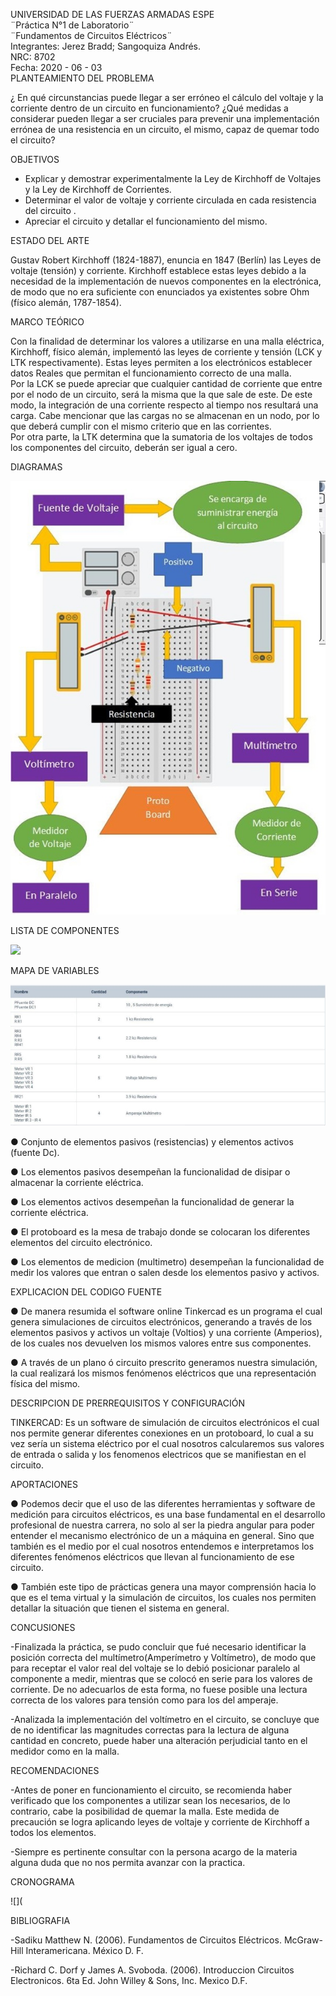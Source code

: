UNIVERSIDAD DE LAS FUERZAS ARMADAS ESPE  
¨Práctica N°1 de Laboratorio¨  
¨Fundamentos de Circuitos Eléctricos¨  
Integrantes: Jerez Bradd; Sangoquiza Andrés.  
NRC: 8702   
Fecha: 2020 - 06 - 03  
PLANTEAMIENTO DEL PROBLEMA 

  ¿ En qué circunstancias puede llegar a ser erróneo el cálculo del voltaje y la corriente dentro de un circuito en funcionamiento? ¿Qué medidas a considerar pueden llegar a ser cruciales para prevenir una implementación errónea de una resistencia en un circuito, el mismo, capaz de quemar todo el circuito?
  
OBJETIVOS   
- Explicar y demostrar experimentalmente la Ley de Kirchhoff de Voltajes y la Ley de  Kirchhoff de Corrientes.
- Determinar el valor de voltaje y corriente circulada en cada resistencia del circuito . 
- Apreciar el circuito y detallar el funcionamiento del mismo.

 ESTADO DEL ARTE 
 
   Gustav Robert Kirchhoff (1824-1887), enuncia en 1847 (Berlín) las Leyes de voltaje (tensión) y corriente. Kirchhoff establece estas leyes debido a la necesidad de la implementación de nuevos componentes en la electrónica, de modo que no era suficiente con enunciados ya existentes sobre Ohm (físico alemán, 1787-1854). 
   
 MARCO TEÓRICO

  Con la finalidad de determinar los valores a utilizarse en una malla eléctrica, Kirchhoff, físico alemán, implementó las leyes de corriente y tensión (LCK y LTK respectivamente). Estas leyes permiten a los electrónicos establecer datos Reales que permitan el funcionamiento correcto de una malla.    
   Por la LCK se puede apreciar que cualquier cantidad de corriente que entre por el nodo de un circuito, será la misma que la que sale de este. De este modo, la integración de una corriente respecto al tiempo nos resultará una carga. Cabe mencionar que las cargas no se almacenan en un nodo, por lo que deberá cumplir con el mismo criterio que en las corrientes.  
   Por otra parte, la LTK determina que la sumatoria de los voltajes de todos los componentes del circuito, deberán ser igual a cero. 
 
 DIAGRAMAS

![](https://github.com/easangoquiza1/InformeN-1_8702_Jerez_Sangoquiza/blob/master/Imagenes/img%205.jpg)

LISTA DE COMPONENTES

![](https://github.com/easangoquiza1/InformeN-1_8702_Jerez_Sangoquiza/blob/master/Imagenes/Sin%20t%C3%ADtulo.jpg)

MAPA DE VARIABLES

![](https://github.com/easangoquiza1/InformeN-1_8702_Jerez_Sangoquiza/blob/master/Imagenes/l.jpg)

● Conjunto de elementos pasivos (resistencias) y elementos activos (fuente Dc). 

● Los elementos pasivos desempeñan la funcionalidad de disipar o almacenar la corriente eléctrica. 

● Los elementos activos desempeñan la funcionalidad de generar la corriente eléctrica. 

● El protoboard es la mesa de trabajo donde se colocaran los diferentes elementos del circuito electrónico. 

● Los elementos de medicion (multimetro) desempeñan la funcionalidad de medir los valores que entran o salen desde los elementos pasivo y activos. 

EXPLICACION DEL CODIGO FUENTE

● De manera resumida el software online Tinkercad es un programa el cual genera simulaciones de circuitos electrónicos, generando a través de los elementos pasivos y activos un voltaje (Voltios) y una corriente (Amperios), de los cuales nos devuelven los mismos valores entre sus componentes. 

● A través de un plano ó circuito prescrito generamos nuestra simulación, la cual realizará los mismos fenómenos eléctricos que una representación física del mismo. 

DESCRIPCION DE PRERREQUISITOS Y CONFIGURACIÓN

TINKERCAD:
Es un software de simulación de circuitos electrónicos el cual nos permite generar diferentes conexiones en un protoboard, lo cual a su vez sería un sistema eléctrico por el cual nosotros calcularemos sus valores de entrada o salida y los fenomenos electricos que se manifiestan en el circuito. 

APORTACIONES

● Podemos decir que el uso de las diferentes herramientas y software de medición para circuitos eléctricos, es una base fundamental en el desarrollo profesional de nuestra carrera, no solo al ser la piedra angular para poder entender el mecanismo electrónico de un a máquina en general. Sino que también es el medio por el cual nosotros entendemos e interpretamos los diferentes fenómenos eléctricos que llevan al funcionamiento de ese circuito. 

● También este tipo de prácticas genera una mayor comprensión hacia lo que es el tema virtual y la simulación de circuitos, los cuales nos permiten detallar la situación que tienen el sistema en general.

CONCUSIONES

-Finalizada la práctica, se pudo concluir que fué necesario identificar la posición correcta del multímetro(Amperímetro y Voltímetro), de modo que para receptar el valor real del voltaje se lo debió posicionar paralelo al componente a medir, mientras que se colocó en serie para los valores de corriente. De no adecuarlos de esta forma, no fuese posible una lectura correcta de los valores para tensión como para los del amperaje. 

-Analizada la implementación del voltímetro en el circuito, se concluye que de no identificar las magnitudes correctas para la lectura de alguna cantidad en concreto, puede haber una alteración perjudicial tanto en el medidor como en la malla. 
 
RECOMENDACIONES

-Antes de poner en funcionamiento el circuito, se recomienda haber verificado que los componentes a utilizar sean los necesarios, de lo contrario, cabe la posibilidad de quemar la malla. Este medida de precaución se logra aplicando leyes de voltaje y corriente de Kirchhoff a todos los elementos. 

-Siempre es pertinente consultar con la persona acargo de la materia alguna duda que no nos permita avanzar con la practica.

CRONOGRAMA

![](

BIBLIOGRAFIA

-Sadiku Matthew N. (2006). Fundamentos de Circuitos Eléctricos. McGraw-Hill Interamericana. México D. F. 

-Richard C. Dorf y James A. Svoboda. (2006). Introduccion Circuitos Electronicos. 6ta Ed. John Willey & Sons, Inc. Mexico D.F.



 

